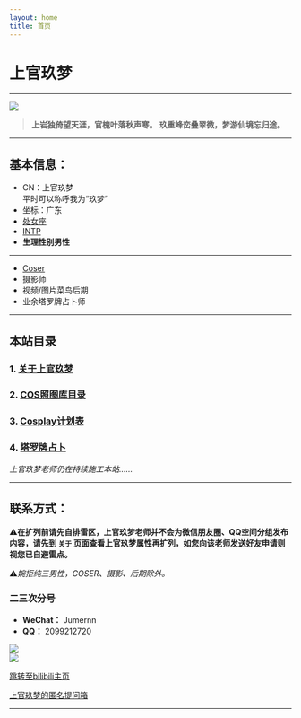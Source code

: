 ```yaml
---
layout: home
title: 首页
---
```


<haed>
  <link rel="stylesheet" href="/css/gallery.css">
</haed>

# 上官玖梦

---

<div class="gallery-container landscape">
    <div class="gallery-item square">
        <img src="https://image.jumern.com/sundries/avatar.webp"/>
    </div>
</div>

> **上岩独倚望天涯，官槐叶落秋声寒。**
**玖重峰峦叠翠微，梦游仙境忘归途。**

---

## 基本信息：
- CN：上官玖梦  
  平时可以称呼我为“玖梦”
- 坐标：广东
- [处女座](https://baike.baidu.com/item/%E5%A4%84%E5%A5%B3%E5%BA%A7/2859614)
- [INTP](https://www.16personalities.com/ch/intp-%E4%BA%BA%E6%A0%BC)
- **生理性别男性**

---

- [Coser](https://mzh.moegirl.org.cn/Cosplayer)
- 摄影师
- 视频/图片菜鸟后期
- 业余塔罗牌占卜师

---

## 本站目录

### 1. [关于上官玖梦](/about/)
### 2. [COS照图库目录](/gallery/)
### 3. [Cosplay计划表](/timetable/)
### 4. [塔罗牌占卜](/tarot/)

*上官玖梦老师仍在持续施工本站……*

---

## 联系方式：

⚠️**在扩列前请先自排雷区，上官玖梦老师并不会为微信朋友圈、QQ空间分组发布内容，请先到 [`关于`](/about/) 页面查看上官玖梦属性再扩列，如您向该老师发送好友申请则视您已自避雷点。**

⚠️*婉拒纯三男性，COSER、摄影、后期除外。*

### 二三次分号

- **WeChat：** Jumernn
- **QQ：** 2099212720

<div class="gallery-container landscape">
    <div class="gallery-item square">
        <img src="https://image.jumern.com/sundries/WeChat-QRCode.webp"/>
    </div>
    <div class="gallery-item square">
        <img src="https://image.jumern.com/sundries/QQ-QRCode.webp"/>
    </div>
</div>

[跳转至bilibili主页](https://space.bilibili.com/353199743)

[上官玖梦的匿名提问箱](https://abox.jumern.com/)

---